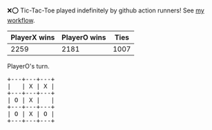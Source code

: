 :x::o: Tic-Tac-Toe played indefinitely by github action runners! See [my workflow](.github/workflows/play.yaml).

|PlayerX wins|PlayerO wins|Ties|
|-|-|-|
|2259|2181|1007|

PlayerO's turn.

<pre>
+---+---+---+
|   | X | X |
+---+---+---+
| O | X |   |
+---+---+---+
| O | X | O |
+---+---+---+
</pre>